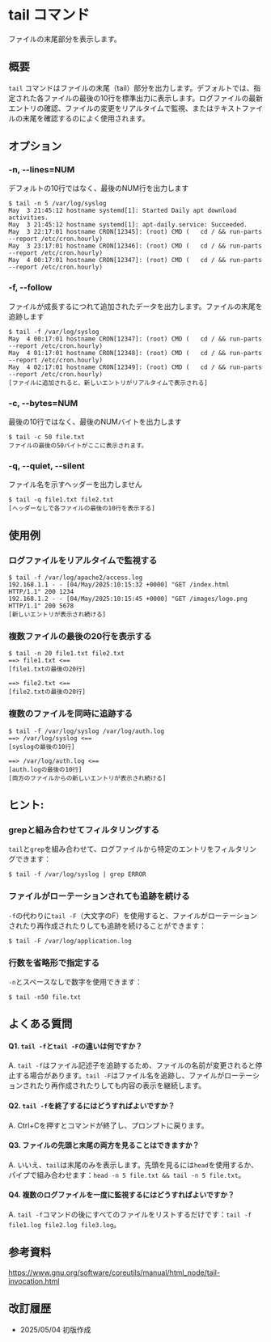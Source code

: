 # tail コマンド

ファイルの末尾部分を表示します。

## 概要

`tail` コマンドはファイルの末尾（tail）部分を出力します。デフォルトでは、指定された各ファイルの最後の10行を標準出力に表示します。ログファイルの最新エントリの確認、ファイルの変更をリアルタイムで監視、またはテキストファイルの末尾を確認するのによく使用されます。

## オプション

### **-n, --lines=NUM**

デフォルトの10行ではなく、最後のNUM行を出力します

```console
$ tail -n 5 /var/log/syslog
May  3 21:45:12 hostname systemd[1]: Started Daily apt download activities.
May  3 21:45:12 hostname systemd[1]: apt-daily.service: Succeeded.
May  3 22:17:01 hostname CRON[12345]: (root) CMD (   cd / && run-parts --report /etc/cron.hourly)
May  3 23:17:01 hostname CRON[12346]: (root) CMD (   cd / && run-parts --report /etc/cron.hourly)
May  4 00:17:01 hostname CRON[12347]: (root) CMD (   cd / && run-parts --report /etc/cron.hourly)
```

### **-f, --follow**

ファイルが成長するにつれて追加されたデータを出力します。ファイルの末尾を追跡します

```console
$ tail -f /var/log/syslog
May  4 00:17:01 hostname CRON[12347]: (root) CMD (   cd / && run-parts --report /etc/cron.hourly)
May  4 01:17:01 hostname CRON[12348]: (root) CMD (   cd / && run-parts --report /etc/cron.hourly)
May  4 02:17:01 hostname CRON[12349]: (root) CMD (   cd / && run-parts --report /etc/cron.hourly)
[ファイルに追加されると、新しいエントリがリアルタイムで表示される]
```

### **-c, --bytes=NUM**

最後の10行ではなく、最後のNUMバイトを出力します

```console
$ tail -c 50 file.txt
ファイルの最後の50バイトがここに表示されます。
```

### **-q, --quiet, --silent**

ファイル名を示すヘッダーを出力しません

```console
$ tail -q file1.txt file2.txt
[ヘッダーなしで各ファイルの最後の10行を表示する]
```

## 使用例

### ログファイルをリアルタイムで監視する

```console
$ tail -f /var/log/apache2/access.log
192.168.1.1 - - [04/May/2025:10:15:32 +0000] "GET /index.html HTTP/1.1" 200 1234
192.168.1.2 - - [04/May/2025:10:15:45 +0000] "GET /images/logo.png HTTP/1.1" 200 5678
[新しいエントリが表示され続ける]
```

### 複数ファイルの最後の20行を表示する

```console
$ tail -n 20 file1.txt file2.txt
==> file1.txt <==
[file1.txtの最後の20行]

==> file2.txt <==
[file2.txtの最後の20行]
```

### 複数のファイルを同時に追跡する

```console
$ tail -f /var/log/syslog /var/log/auth.log
==> /var/log/syslog <==
[syslogの最後の10行]

==> /var/log/auth.log <==
[auth.logの最後の10行]
[両方のファイルからの新しいエントリが表示され続ける]
```

## ヒント:

### grepと組み合わせてフィルタリングする

`tail`と`grep`を組み合わせて、ログファイルから特定のエントリをフィルタリングできます：

```console
$ tail -f /var/log/syslog | grep ERROR
```

### ファイルがローテーションされても追跡を続ける

`-f`の代わりに`tail -F`（大文字のF）を使用すると、ファイルがローテーションされたり再作成されたりしても追跡を続けることができます：

```console
$ tail -F /var/log/application.log
```

### 行数を省略形で指定する

`-n`とスペースなしで数字を使用できます：

```console
$ tail -n50 file.txt
```

## よくある質問

#### Q1. `tail -f`と`tail -F`の違いは何ですか？
A. `tail -f`はファイル記述子を追跡するため、ファイルの名前が変更されると停止する場合があります。`tail -F`はファイル名を追跡し、ファイルがローテーションされたり再作成されたりしても内容の表示を継続します。

#### Q2. `tail -f`を終了するにはどうすればよいですか？
A. Ctrl+Cを押すとコマンドが終了し、プロンプトに戻ります。

#### Q3. ファイルの先頭と末尾の両方を見ることはできますか？
A. いいえ、`tail`は末尾のみを表示します。先頭を見るには`head`を使用するか、パイプで組み合わせます：`head -n 5 file.txt && tail -n 5 file.txt`。

#### Q4. 複数のログファイルを一度に監視するにはどうすればよいですか？
A. `tail -f`コマンドの後にすべてのファイルをリストするだけです：`tail -f file1.log file2.log file3.log`。

## 参考資料

https://www.gnu.org/software/coreutils/manual/html_node/tail-invocation.html

## 改訂履歴

- 2025/05/04 初版作成